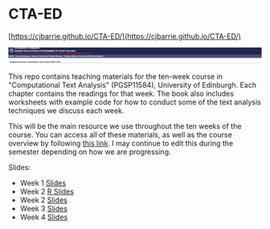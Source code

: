 # CTA-ED

[https://cjbarrie.github.io/CTA-ED/](https://cjbarrie.github.io/CTA-ED/)

![Course banner](CTA_banner.png)

This repo contains teaching materials for the ten-week course in "Computational Text Analysis" (PGSP11584), University of Edinburgh. Each chapter contains the readings for that week. The book also includes worksheets with example code for how to conduct some of the text analysis techniques we discuss each week.

This will be the main resource we use throughout the ten weeks of the course. You can access all of these materials, as well as the course overview by following [this link](https://cjbarrie.github.io/CTA-ED/). I may continue to edit this during the semester depending on how we are progressing.

Slides:

- Week 1 [Slides](https://docs.google.com/presentation/d/1TljlFQwyY8xoa5qr5R3EBasc0U-ixoUJx_D0RieJs_o/edit?usp=sharing)
- Week 2 [R Slides](https://raw.githack.com/cjbarrie/CTA-ED/main/docs/slides/01-word-freq-pres.html)
- Week 2 [Slides](https://docs.google.com/presentation/d/1EB8l2R3aDnfabpx23qKq-dH-6HehfgDqC9n1Pc90jN8/edit?usp=sharing)
- Week 3 [Slides](https://docs.google.com/presentation/d/1rgYCYGtZ7resCd7oVsGnaCpwWKduunl8s1famjtGtBY/edit?usp=sharing)
- Week 4 [Slides](https://docs.google.com/presentation/d/1SpEZVfejaul9dQyeaIvQlSIyLVyRJ8w5yMzr7LoVnc4/edit?usp=sharing)
